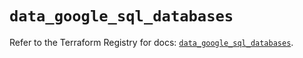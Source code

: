 # `data_google_sql_databases`

Refer to the Terraform Registry for docs: [`data_google_sql_databases`](https://registry.terraform.io/providers/hashicorp/google/5.11.0/docs/data-sources/sql_databases).
